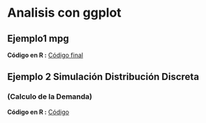 # Analisis con ggplot

## Ejemplo1 mpg

**Código en R :**  [Código final](/Budget.html) 


## Ejemplo 2 Simulación Distribución Discreta
###  (Calculo de la Demanda)

**Código en R :**  [Código](/Demanda1.html) 




